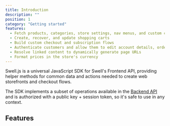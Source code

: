 ```yaml
---
title: Introduction
description: ""
position: 1
category: "Getting started"
features:
  - Fetch products, categories, store settings, nav menus, and custom content
  - Create, recover, and update shopping carts
  - Build custom checkout and subscription flows
  - Authenticate customers and allow them to edit account details, orders, and subscriptions
  - Resolve linked content to dynamically generate page URLs
  - Format prices in the store's currency
---
```


Swell.js is a universal JavaScript SDK for Swell's Frontend API, providing helper methods for common data and actions needed to create web storefronts and checkout flows.

<alert type="success">

The SDK implements a subset of operations available in the [Backend API](https://swell.store/docs/api) and is authorized with a public key + session token, so it's safe to use in any context.

</alert>

## Features

<list :items="features"></list>
